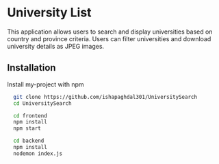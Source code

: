 
# University List

This application allows users to search and display universities based on country and province criteria. Users can filter universities and download university details as JPEG images.


## Installation

Install my-project with npm

```bash
  git clone https://github.com/ishapaghdal301/UniversitySearch
  cd UniversitySearch

```

```bash
  cd frontend
  npm install
  npm start
```
```bash
  cd backend
  npm install
  nodemon index.js
```

